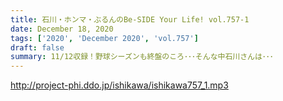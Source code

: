 ```yaml
---
title: 石川・ホンマ・ぶるんのBe-SIDE Your Life! vol.757-1
date: December 18, 2020
tags: ['2020', 'December 2020', 'vol.757']
draft: false
summary: 11/12収録！野球シーズンも終盤のころ･･･そんな中石川さんは･･･
---
```


http://project-phi.ddo.jp/ishikawa/ishikawa757_1.mp3